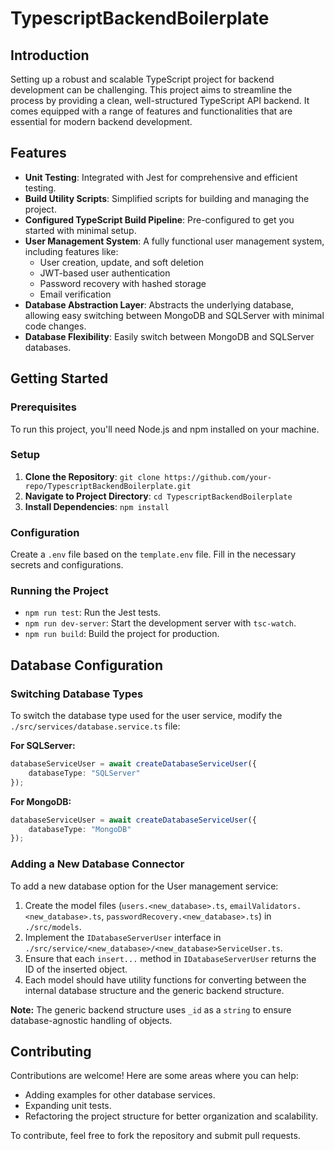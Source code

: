 # TypescriptBackendBoilerplate

## Introduction

Setting up a robust and scalable TypeScript project for backend development can be challenging. This project aims to streamline the process by providing a clean, well-structured TypeScript API backend. It comes equipped with a range of features and functionalities that are essential for modern backend development.

## Features

- **Unit Testing**: Integrated with Jest for comprehensive and efficient testing.
- **Build Utility Scripts**: Simplified scripts for building and managing the project.
- **Configured TypeScript Build Pipeline**: Pre-configured to get you started with minimal setup.
- **User Management System**: A fully functional user management system, including features like:
  - User creation, update, and soft deletion
  - JWT-based user authentication
  - Password recovery with hashed storage
  - Email verification
- **Database Abstraction Layer**: Abstracts the underlying database, allowing easy switching between MongoDB and SQLServer with minimal code changes.
- **Database Flexibility**: Easily switch between MongoDB and SQLServer databases.

## Getting Started

### Prerequisites

To run this project, you'll need Node.js and npm installed on your machine.

### Setup

1. **Clone the Repository**: `git clone https://github.com/your-repo/TypescriptBackendBoilerplate.git`
2. **Navigate to Project Directory**: `cd TypescriptBackendBoilerplate`
3. **Install Dependencies**: `npm install`

### Configuration

Create a `.env` file based on the `template.env` file. Fill in the necessary secrets and configurations.

### Running the Project

- `npm run test`: Run the Jest tests.
- `npm run dev-server`: Start the development server with `tsc-watch`.
- `npm run build`: Build the project for production.

## Database Configuration

### Switching Database Types

To switch the database type used for the user service, modify the `./src/services/database.service.ts` file:

**For SQLServer:**

```typescript
databaseServiceUser = await createDatabaseServiceUser({
    databaseType: "SQLServer"
});
```

**For MongoDB:**

```typescript
databaseServiceUser = await createDatabaseServiceUser({
    databaseType: "MongoDB"
});
```

### Adding a New Database Connector

To add a new database option for the User management service:
1. Create the model files (`users.<new_database>.ts`, `emailValidators.<new_database>.ts`, `passwordRecovery.<new_database>.ts`) in `./src/models`.
2. Implement the `IDatabaseServerUser` interface in `./src/service/<new_database>/<new_database>ServiceUser.ts`.
3. Ensure that each `insert...` method in `IDatabaseServerUser` returns the ID of the inserted object.
4. Each model should have utility functions for converting between the internal database structure and the generic backend structure.

**Note:** The generic backend structure uses `_id` as a `string` to ensure database-agnostic handling of objects.

## Contributing

Contributions are welcome! Here are some areas where you can help:

- Adding examples for other database services.
- Expanding unit tests.
- Refactoring the project structure for better organization and scalability.

To contribute, feel free to fork the repository and submit pull requests.
